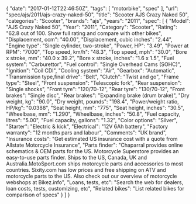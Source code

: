 {
    "date": "2017-01-12T22:46:50Z",
    "tags": [
        "motorbike",
        "spec"
    ],
    "url": "spec\/ajs\/2011\/ajs-crazy-naked-50",
    "title": "Scooter AJS Crazy Naked 50",
    "categories": "Scooter",
    "brands": "ajs",
    "years": "2011",
    "spec": [
        {
            "Model": "AJS Crazy Naked 50",
            "Year": "2011",
            "Category": "Scooter",
            "Rating": "62.8 out of 100. Show full rating and compare with other bikes",
            "Displacement, ccm": "40.00",
            "Displacement, cubic inches": "2.44",
            "Engine type": "Single cylinder, two-stroke",
            "Power, HP": "3.49",
            "Power at RPM": "7000",
            "Top speed, km\/h": "48.3",
            "Top speed, mph": "30.0",
            "Bore x stroke, mm": "40.0 x 39.2",
            "Bore x stroke, inches": "1.6 x 1.5",
            "Fuel system": "Carburettor",
            "Fuel control": "Single Overhead Cams (SOHC)",
            "Ignition": "Coil CDI",
            "Cooling system": "Air",
            "Gearbox": "Automatic",
            "Transmission type,final drive": "Belt",
            "Clutch": "Twist and go",
            "Frame type": "Steel",
            "Front suspension": "Telescopic fork",
            "Rear suspension": "Single  shocks",
            "Front tyre": "120\/70-12",
            "Rear tyre": "130\/70-12",
            "Front brakes": "Single disc",
            "Rear brakes": "Expanding brake (drum brake)",
            "Dry weight, kg": "90.0",
            "Dry weight, pounds": "198.4",
            "Power\/weight ratio, HP\/kg": "0.0388",
            "Seat height, mm": "775",
            "Seat height, inches": "30.5",
            "Wheelbase, mm": "1.290",
            "Wheelbase, inches": "50.8",
            "Fuel capacity, litres": "5.00",
            "Fuel capacity, gallons": "1.32",
            "Color options": "Silver",
            "Starter": "Electric & kick",
            "Electrical": "12V 6Ah battery",
            "Factory warranty": "12 months pars and labour",
            "Comments": "UK brand",
            "Insurance costs": "Get estimated US insurance cost with a quote from Allstate Motorcycle Insurance",
            "Parts finder": "Chaparral provides online schematics & OEM parts for the US.   Motorcycle Superstore provides an easy-to-use parts finder. Ships to the US, Canada, UK and Australia.MotoSport.com ships motorcycle parts and accessories to most countries.    Sixity.com has low prices and free shipping on ATV and motorcycle parts to the US. Also check out our overview of motorcycle webshops at Bikez.info",
            "Loans, tests, etc": "Search the web for dealers, loan costs, tests, customizing, etc",
            "Related bikes": "List related bikes for comparison of specs"
        }
    ]
}